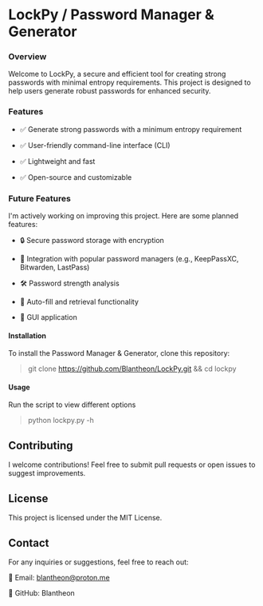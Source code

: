 # LockPy / Password Manager & Generator

### Overview

Welcome to LockPy, a secure and efficient tool for creating strong passwords with minimal entropy requirements. This project is designed to help users generate robust passwords for enhanced security.

### Features

- ✅ Generate strong passwords with a minimum entropy requirement

- ✅ User-friendly command-line interface (CLI)

- ✅ Lightweight and fast

- ✅ Open-source and customizable

### Future Features

I'm actively working on improving this project. Here are some planned features:

- 🔒 Secure password storage with encryption

- 🔑 Integration with popular password managers (e.g., KeepPassXC, Bitwarden, LastPass)

- 🛠️ Password strength analysis

- 🔄 Auto-fill and retrieval functionality

- 📱 GUI application

#### Installation

To install the Password Manager & Generator, clone this repository:

> git clone https://github.com/Blantheon/LockPy.git && cd lockpy

#### Usage

Run the script to view different options

> python lockpy.py -h

## Contributing

I welcome contributions! Feel free to submit pull requests or open issues to suggest improvements.

## License

This project is licensed under the MIT License.

## Contact

For any inquiries or suggestions, feel free to reach out:

📧 Email: blantheon@proton.me

🐙 GitHub: Blantheon
